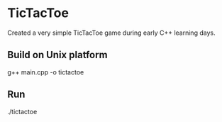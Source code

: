 # TicTacToe

Created a very simple TicTacToe game during early C++ learning days. 

## Build on Unix platform
g++ main.cpp -o tictactoe

## Run
./tictactoe
